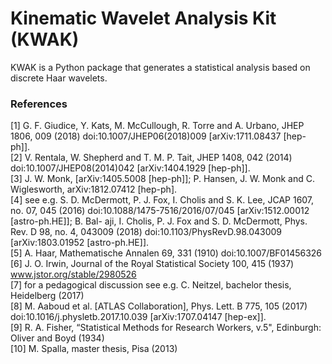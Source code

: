 # Kinematic Wavelet Analysis Kit (KWAK)

KWAK is a Python package that generates a statistical analysis based on discrete Haar wavelets. 

### References
[1] G. F. Giudice, Y. Kats, M. McCullough, R. Torre and A. Urbano, JHEP 1806, 009 (2018) doi:10.1007/JHEP06(2018)009 [arXiv:1711.08437 [hep-ph]].   
[2] V. Rentala, W. Shepherd and T. M. P. Tait, JHEP 1408, 042 (2014) doi:10.1007/JHEP08(2014)042 [arXiv:1404.1929 [hep-ph]].   
[3] J. W. Monk, [arXiv:1405.5008 [hep-ph]]; P. Hansen, J. W. Monk and C. Wiglesworth, arXiv:1812.07412 [hep-ph].   
[4] see e.g. S. D. McDermott, P. J. Fox, I. Cholis and S. K. Lee, JCAP 1607, no. 07, 045 (2016) doi:10.1088/1475-7516/2016/07/045 [arXiv:1512.00012 [astro-ph.HE]]; B. Bal- aji, I. Cholis, P. J. Fox and S. D. McDermott, Phys. Rev. D 98, no. 4, 043009 (2018) doi:10.1103/PhysRevD.98.043009 [arXiv:1803.01952 [astro-ph.HE]].   
[5] A. Haar, Mathematische Annalen 69, 331 (1910) doi:10.1007/BF01456326   
[6] J. O. Irwin, Journal of the Royal Statistical Society 100, 415 (1937) www.jstor.org/stable/2980526   
[7] for a pedagogical discussion see e.g. C. Neitzel, bachelor thesis, Heidelberg (2017)   
[8] M. Aaboud et al. [ATLAS Collaboration], Phys. Lett. B 775, 105 (2017)   
doi:10.1016/j.physletb.2017.10.039 [arXiv:1707.04147 [hep-ex]].   
[9] R. A. Fisher, “Statistical Methods for Research Workers, v.5", Edinburgh: Oliver and Boyd (1934)   
[10] M. Spalla, master thesis, Pisa (2013)   
